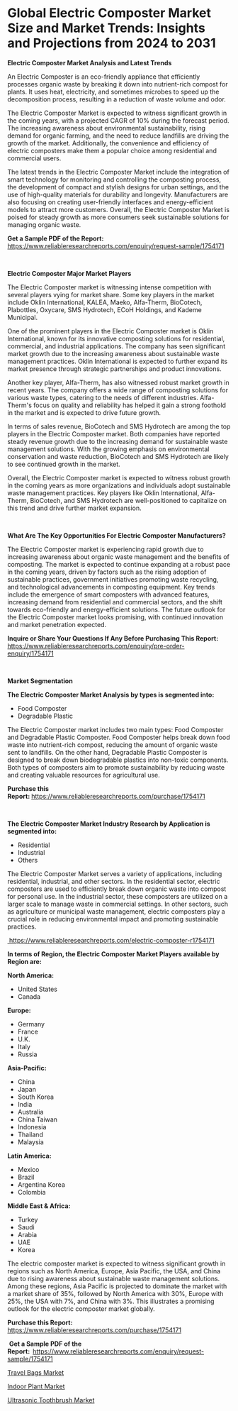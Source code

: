 <p><h1>Global Electric Composter Market Size and Market Trends: Insights and Projections from 2024 to 2031</h1></p><p><strong>Electric Composter Market Analysis and Latest Trends</strong></p>
<p><p>An Electric Composter is an eco-friendly appliance that efficiently processes organic waste by breaking it down into nutrient-rich compost for plants. It uses heat, electricity, and sometimes microbes to speed up the decomposition process, resulting in a reduction of waste volume and odor.</p><p>The Electric Composter Market is expected to witness significant growth in the coming years, with a projected CAGR of 10% during the forecast period. The increasing awareness about environmental sustainability, rising demand for organic farming, and the need to reduce landfills are driving the growth of the market. Additionally, the convenience and efficiency of electric composters make them a popular choice among residential and commercial users.</p><p>The latest trends in the Electric Composter Market include the integration of smart technology for monitoring and controlling the composting process, the development of compact and stylish designs for urban settings, and the use of high-quality materials for durability and longevity. Manufacturers are also focusing on creating user-friendly interfaces and energy-efficient models to attract more customers. Overall, the Electric Composter Market is poised for steady growth as more consumers seek sustainable solutions for managing organic waste.</p></p>
<p><strong>Get a Sample PDF of the Report:&nbsp;</strong> <a href="https://www.reliableresearchreports.com/enquiry/request-sample/1754171">https://www.reliableresearchreports.com/enquiry/request-sample/1754171</a></p>
<p>&nbsp;</p>
<p><strong>Electric Composter Major Market Players</strong></p>
<p><p>The Electric Composter market is witnessing intense competition with several players vying for market share. Some key players in the market include Oklin International, KALEA, Maeko, Alfa-Therm, BioCotech, Plabottles, Oxycare, SMS Hydrotech, ECoH Holdings, and Kademe Municipal.</p><p>One of the prominent players in the Electric Composter market is Oklin International, known for its innovative composting solutions for residential, commercial, and industrial applications. The company has seen significant market growth due to the increasing awareness about sustainable waste management practices. Oklin International is expected to further expand its market presence through strategic partnerships and product innovations.</p><p>Another key player, Alfa-Therm, has also witnessed robust market growth in recent years. The company offers a wide range of composting solutions for various waste types, catering to the needs of different industries. Alfa-Therm's focus on quality and reliability has helped it gain a strong foothold in the market and is expected to drive future growth.</p><p>In terms of sales revenue, BioCotech and SMS Hydrotech are among the top players in the Electric Composter market. Both companies have reported steady revenue growth due to the increasing demand for sustainable waste management solutions. With the growing emphasis on environmental conservation and waste reduction, BioCotech and SMS Hydrotech are likely to see continued growth in the market.</p><p>Overall, the Electric Composter market is expected to witness robust growth in the coming years as more organizations and individuals adopt sustainable waste management practices. Key players like Oklin International, Alfa-Therm, BioCotech, and SMS Hydrotech are well-positioned to capitalize on this trend and drive further market expansion.</p></p>
<p>&nbsp;</p>
<p><strong>What Are The Key Opportunities For Electric Composter Manufacturers?</strong></p>
<p><p>The Electric Composter market is experiencing rapid growth due to increasing awareness about organic waste management and the benefits of composting. The market is expected to continue expanding at a robust pace in the coming years, driven by factors such as the rising adoption of sustainable practices, government initiatives promoting waste recycling, and technological advancements in composting equipment. Key trends include the emergence of smart composters with advanced features, increasing demand from residential and commercial sectors, and the shift towards eco-friendly and energy-efficient solutions. The future outlook for the Electric Composter market looks promising, with continued innovation and market penetration expected.</p></p>
<p><strong>Inquire or Share Your Questions If Any Before Purchasing This Report:</strong> <a href="https://www.reliableresearchreports.com/enquiry/pre-order-enquiry/1754171">https://www.reliableresearchreports.com/enquiry/pre-order-enquiry/1754171</a></p>
<p>&nbsp;</p>
<p><strong>Market Segmentation</strong></p>
<p><strong>The Electric Composter Market Analysis by types is segmented into:</strong></p>
<p><ul><li>Food Composter</li><li>Degradable Plastic</li></ul></p>
<p><p>The Electric Composter market includes two main types: Food Composter and Degradable Plastic Composter. Food Composter helps break down food waste into nutrient-rich compost, reducing the amount of organic waste sent to landfills. On the other hand, Degradable Plastic Composter is designed to break down biodegradable plastics into non-toxic components. Both types of composters aim to promote sustainability by reducing waste and creating valuable resources for agricultural use.</p></p>
<p><strong>Purchase this Report:&nbsp;</strong><a href="https://www.reliableresearchreports.com/purchase/1754171">https://www.reliableresearchreports.com/purchase/1754171</a></p>
<p>&nbsp;</p>
<p><strong>The Electric Composter Market Industry Research by Application is segmented into:</strong></p>
<p><ul><li>Residential</li><li>Industrial</li><li>Others</li></ul></p>
<p><p>The Electric Composter Market serves a variety of applications, including residential, industrial, and other sectors. In the residential sector, electric composters are used to efficiently break down organic waste into compost for personal use. In the industrial sector, these composters are utilized on a larger scale to manage waste in commercial settings. In other sectors, such as agriculture or municipal waste management, electric composters play a crucial role in reducing environmental impact and promoting sustainable practices.</p></p>
<p><a href="https://www.reliableresearchreports.com/electric-composter-r1754171">&nbsp;https://www.reliableresearchreports.com/electric-composter-r1754171</a></p>
<p><strong>In terms of Region, the Electric Composter Market Players available by Region are:</strong></p>
<p>
    <p> <strong> North America: </strong>
        <ul>
            <li>United States</li>
            <li>Canada</li>
        </ul>
        </p> 
    <p> <strong> Europe: </strong>
        <ul>
            <li>Germany</li>
            <li>France</li>
            <li>U.K.</li>
            <li>Italy</li>
            <li>Russia</li>
        </ul>
        </p> 
    <p> <strong> Asia-Pacific: </strong>
        <ul>
            <li>China</li>
            <li>Japan</li>
            <li>South Korea</li>
            <li>India</li>
            <li>Australia</li>
            <li>China Taiwan</li>
            <li>Indonesia</li>
            <li>Thailand</li>
            <li>Malaysia</li>
        </ul>
        </p> 
    <p> <strong> Latin America: </strong>
        <ul>
            <li>Mexico</li>
            <li>Brazil</li>
            <li>Argentina Korea</li>
            <li>Colombia</li>
        </ul>
        </p> 
    <p> <strong> Middle East & Africa: </strong>
        <ul>
            <li>Turkey</li>
            <li>Saudi</li>
            <li>Arabia</li>
            <li>UAE</li>
            <li>Korea</li>
        </ul>
    </p>
    </p>
<p><p>The electric composter market is expected to witness significant growth in regions such as North America, Europe, Asia Pacific, the USA, and China due to rising awareness about sustainable waste management solutions. Among these regions, Asia Pacific is projected to dominate the market with a market share of 35%, followed by North America with 30%, Europe with 25%, the USA with 7%, and China with 3%. This illustrates a promising outlook for the electric composter market globally.</p></p>
<p><strong>Purchase this Report: </strong><a href="https://www.reliableresearchreports.com/purchase/1754171">https://www.reliableresearchreports.com/purchase/1754171</a></p>
<p>&nbsp;<strong>Get a Sample PDF of the Report:&nbsp;&nbsp;</strong><a href="https://www.reliableresearchreports.com/enquiry/request-sample/1754171">https://www.reliableresearchreports.com/enquiry/request-sample/1754171</a></p>
<p><strong></strong></p>
<p><p><a href="https://www.linkedin.com/pulse/travel-bags-market-insight-trends-growth-forecasted-from-gmxce?trackingId=qbtetO7BOBYSeCKWhnKorA%3D%3D">Travel Bags Market</a></p><p><a href="https://www.linkedin.com/pulse/indoor-plant-market-exploring-share-trends-future-growth-magnoir-fhgge?trackingId=wEZefL%2FS6SpDQiPOM2%2BvPA%3D%3D">Indoor Plant Market</a></p><p><a href="https://www.linkedin.com/pulse/ultrasonic-toothbrush-market-comprehensive-assessment-adlte?trackingId=6AJNfX%2BgTsJ8c9wjcq62CA%3D%3D">Ultrasonic Toothbrush Market</a></p></p>